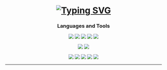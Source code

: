 ### <h1 align="center"> [![Typing SVG](https://readme-typing-svg.herokuapp.com?color=F7F7F7&size=40&center=true&vCenter=true&width=1000&height=50&lines=Hi+%F0%9F%91%8B+I'm+Darahaas)](https://git.io/typing-svg) </h1>


### <h3 align="center">Languages and Tools</h3>

<p align="center">
<img src="https://img.icons8.com/color/48/000000/html-5--v1.png"/>
<img src="https://img.icons8.com/color/48/000000/css3.png"/>
<img src="https://img.icons8.com/color/48/000000/sass.png"/>
<img src="https://img.icons8.com/color/48/000000/javascript.png"/>
<img src="https://img.icons8.com/office/48/000000/react.png"/>
</p>

<p align="center">
<img src="https://img.icons8.com/color/48/000000/nodejs.png"/>
<img src="https://img.icons8.com/color/48/000000/mongodb.png"/>
</p>

<p align="center">
<img src="https://img.icons8.com/color/48/000000/c-programming.png"/>
<img src="https://img.icons8.com/color/48/000000/c-plus-plus-logo.png"/>
<img src="https://img.icons8.com/color/48/000000/python.png"/>
<img src="https://img.icons8.com/color/48/000000/java-coffee-cup-logo--v1.png"/>
<img src="https://img.icons8.com/color/48/000000/rust.png"/>

</p>

-----
